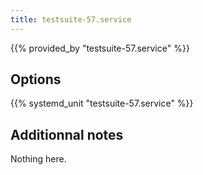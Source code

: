 ```yaml
---
title: testsuite-57.service
---
```


{{% provided_by "testsuite-57.service" %}}

## Options

{{% systemd_unit "testsuite-57.service" %}}

## Additionnal notes

Nothing here.